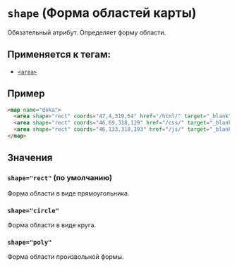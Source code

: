 # `shape` (Форма областей карты)

Обязательный атрибут. Определяет форму области.

## Применяется к тегам:

- [`<area>`](<../TAGS MEDIA/area (ССЫЛКИ НА ОБЛАСТИ КАРТИНКИ).md>)

## Пример

```html
<map name="doka">
  <area shape="rect" coords="47,4,319,64" href="/html/" target="_blank" alt="HTML" />
  <area shape="rect" coords="46,69,318,129" href="/css/" target="_blank" alt="CSS" />
  <area shape="rect" coords="46,133,318,193" href="/js/" target="_blank" alt="JS" />
</map>
```

## Значения

### `shape="rect"` (по умолчанию)

Форма области в виде прямоугольника.

### `shape="circle"`

Форма области в виде круга.

### `shape="poly"`

Форма области произвольной формы.
